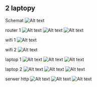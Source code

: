 ## 2 laptopy

Schemat 
![Alt text](image-2.png)

router 1
![Alt text](image-9.png)
![Alt text](image-10.png)
![Alt text](image-11.png)

wifi 1
![Alt text](image-1.png)


wifi 2
![Alt text](image-1.png)


laptop 1 
![Alt text](image-3.png)
![Alt text](image-4.png)
![Alt text](image-5.png)

laptop 2
![Alt text](image-6.png)
![Alt text](image-7.png)
![Alt text](image-8.png)

serwer http
![Alt text](image-12.png)
![Alt text](image-13.png)
![Alt text](image-14.png)